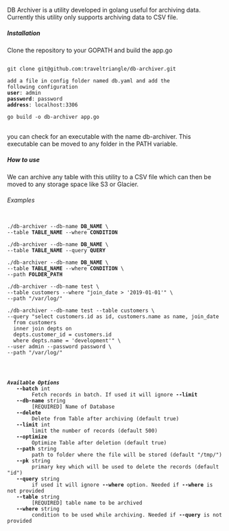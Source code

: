 DB Archiver is a utility developed in golang useful for archiving 
data. Currently this utility only supports archiving data to CSV 
file. 

##### Installation 

Clone the repository to your GOPATH and build the app.go

<pre>
<code>
git clone git@github.com:traveltriangle/db-archiver.git

add a file in config folder named db.yaml and add the
following configuration
<b>user</b>: admin
<b>password</b>: password
<b>address</b>: localhost:3306

go build -o db-archiver app.go
</code>
</pre>

you can check for an executable with the name db-archiver.
This executable can be moved to any folder in the PATH variable.

##### How to use

We can archive any table with this utility to a CSV file which can
then be moved to any storage space like S3 or Glacier.

###### Examples



<pre><code>
./db-archiver --db-name <b>DB_NAME</b> \
--table <b>TABLE_NAME</b> --where <b>CONDITION</b>

./db-archiver --db-name <b>DB_NAME</b> \
--table <b>TABLE_NAME</b> --query <b>QUERY</b>

./db-archiver --db-name <b>DB_NAME</b> \
--table <b>TABLE_NAME</b> --where <b>CONDITION</b> \
--path <b>FOLDER_PATH</b>

./db-archiver --db-name test \
--table customers --where "join_date > '2019-01-01'" \
--path "/var/log/"

./db-archiver --db-name test --table customers \
--query "select customers.id as id, customers.name as name, join_date 
  from customers 
  inner join depts on
  depts.customer_id = customers.id
  where depts.name = 'development'" \
--user admin --password password \
--path "/var/log/"




<b><i>Available Options</i></b>
   <b>--batch</b> int
     	Fetch records in batch. If used it will ignore <b>--limit</b>
   <b>--db-name</b> string
     	[REQUIRED] Name of Database
   <b>--delete</b>
     	Delete from Table after archiving (default true)
   <b>--limit </b>int
     	limit the number of records (default 500)
   <b>--optimize</b>
     	Optimize Table after deletion (default true)
   <b>--path </b>string
     	path to folder where the file will be stored (default "/tmp/")
   <b>--pk </b>string
     	primary key which will be used to delete the records (default "id")
   <b>--query </b>string
     	if used it will ignore <b>--where </b>option. Needed if <b>--where </b>is not provided
   <b>--table </b>string
     	[REQUIRED] table name to be archived
   <b>--where </b>string
     	condition to be used while archiving. Needed if <b>--query </b>is not provided
</code></pre>
